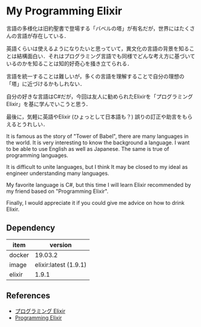 My Programming Elixir
===

言語の多様化は旧約聖書で登場する「バベルの塔」が有名だが，世界にはたくさんの言語が存在している．

英語くらいは使えるようになりたいと思っていて，異文化の言語の背景を知ることは結構面白い．それはプログラミング言語でも同様でどんな考え方に基づいているのかを知ることは知的好奇心を掻き立てられる．

言語を統一することは難しいが，多くの言語を理解することで自分の理想の「塔」に近づけるかもしれない．

自分の好きな言語はC#だが，今回は友人に勧められたElixirを「プログラミング Elixir」を基に学んでいこうと思う．

最後に，気軽に英語やElixir (ひょっとして日本語も？) 誤りの訂正や助言をもらえるとうれしい．

It is famous as the story of "Tower of Babel", there are many languages in the world.
It is very interesting to know the background a language. I want to be able to use English as well as Japanese. The same is true of programming languages.

It is difficult to unite languages, but I think It may be closed to my ideal as engineer understanding many languages.

My favorite language is C#, but this time I will learn Elixir recommended by my friend based on "Programming Elixir".

Finally, I would appreciate it if you could give me advice on how to drink Elixir.

## Dependency
|item |version |
|---|---|
docker |19.03.2|
image | elixir:latest (1.9.1)
elixir | 1.9.1|

## References
- [プログラミング Elixir](https://www.amazon.co.jp/dp/4274219151/)
- [Programming Elixir](https://www.amazon.co.jp/dp/B07DP8Y2GJ/)